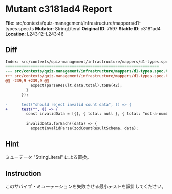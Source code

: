 # Mutant c3181ad4 Report

**File**: src/contexts/quiz-management/infrastructure/mappers/d1-types.spec.ts
**Mutator**: StringLiteral
**Original ID**: 7597
**Stable ID**: c3181ad4
**Location**: L243:12–L243:46

## Diff

```diff
Index: src/contexts/quiz-management/infrastructure/mappers/d1-types.spec.ts
===================================================================
--- src/contexts/quiz-management/infrastructure/mappers/d1-types.spec.ts	original
+++ src/contexts/quiz-management/infrastructure/mappers/d1-types.spec.ts	mutated #7597
@@ -239,9 +239,9 @@
           expect(parseResult.data.total).toBe(42);
         }
       });
 
-      test("should reject invalid count data", () => {
+      test("", () => {
         const invalidData = [{}, { total: null }, { total: "not-a-number" }];
 
         invalidData.forEach((data) => {
           expectInvalidParse(zodCountResultSchema, data);
```

## Hint

ミューテータ "StringLiteral" による置換。

## Instruction

このサバイブ・ミューテーションを失敗させる最小テストを設計してください。
